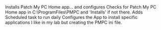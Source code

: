 Installs Patch My PC Home app... and configures
Checks for Patch My PC Home app in C:\ProgramFiles\PMPC and 'Installs' if not there.
    Adds Scheduled task to run daily
    Configures the App to install specific applications I like in my lab but creating the PMPC ini file.
